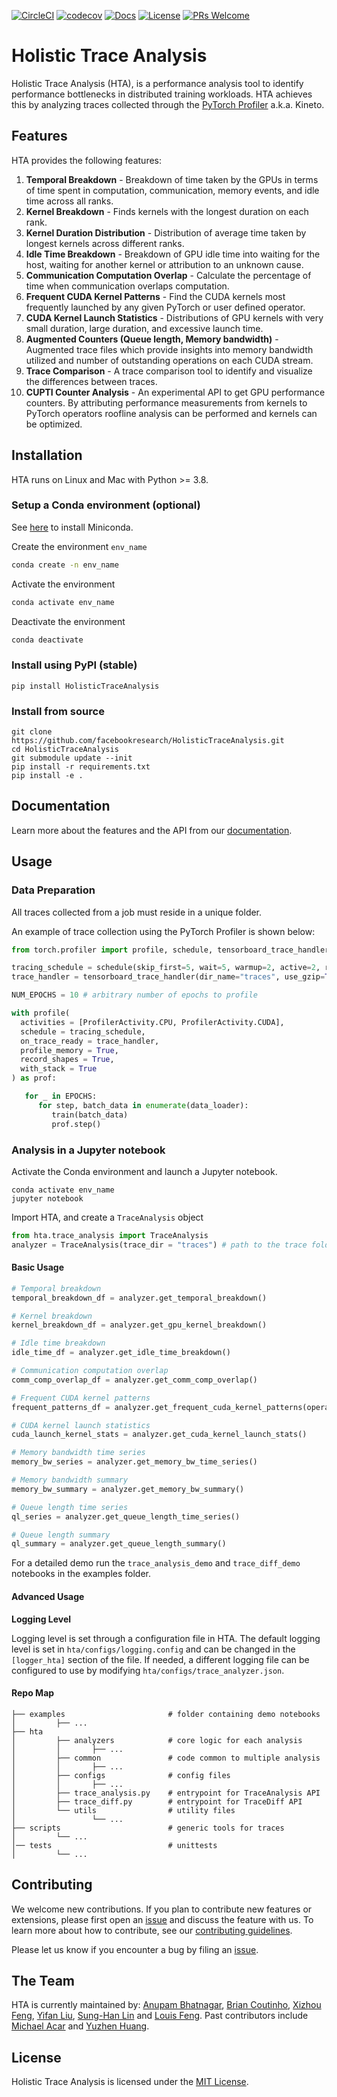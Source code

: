[![CircleCI](https://circleci.com/gh/facebookresearch/HolisticTraceAnalysis.svg?style=shield)](https://app.circleci.com/pipelines/github/facebookresearch/HolisticTraceAnalysis)
[![codecov](https://codecov.io/github/facebookresearch/holistictraceanalysis/branch/main/graph/badge.svg?token=R44P6M3RJN)](https://codecov.io/github/facebookresearch/holistictraceanalysis)
[![Docs](https://readthedocs.org/projects/hta/badge/?version=latest)](https://hta.readthedocs.io/en/latest/?badge=latest)
[![License](https://img.shields.io/badge/License-MIT-blue.svg)](https://github.com/facebookresearch/HolisticTraceAnalysis/blob/main/LICENSE)
[![PRs Welcome](https://img.shields.io/badge/PRs-welcome-brightgreen.svg)](https://github.com/facebookresearch/HolisticTraceAnalysis/blob/main/CONTRIBUTING.md)

# Holistic Trace Analysis

Holistic Trace Analysis (HTA), is a performance analysis tool to identify performance bottlenecks in
distributed training workloads. HTA achieves this by analyzing traces collected through the [PyTorch
Profiler](https://github.com/pytorch/kineto) a.k.a. Kineto.

## Features

HTA provides the following features:

1. __Temporal Breakdown__ - Breakdown of time taken by the GPUs in terms of time spent in
   computation, communication, memory events, and idle time across all ranks.
1. __Kernel Breakdown__ - Finds kernels with the longest duration on each rank.
1. __Kernel Duration Distribution__ - Distribution of average time taken by longest kernels across
   different ranks.
1. __Idle Time Breakdown__ - Breakdown of GPU idle time into waiting for the host, waiting for
   another kernel or attribution to an unknown cause.
1. __Communication Computation Overlap__ - Calculate the percentage of time when communication
   overlaps computation.
1. __Frequent CUDA Kernel Patterns__ - Find the CUDA kernels most frequently launched by any given
   PyTorch or user defined operator.
1. __CUDA Kernel Launch Statistics__ - Distributions of GPU kernels with very small duration, large
   duration, and excessive launch time.
1. __Augmented Counters (Queue length, Memory bandwidth)__ - Augmented trace files which provide
   insights into memory bandwidth utilized and number of outstanding operations on each CUDA stream.
1. __Trace Comparison__ - A trace comparison tool to identify and visualize the differences between
   traces.
1. __CUPTI Counter Analysis__ - An experimental API to get GPU performance counters. By attributing
   performance measurements from kernels to PyTorch operators roofline analysis can be performed and
   kernels can be optimized.

## Installation

HTA runs on Linux and Mac with Python >= 3.8.

### Setup a Conda environment (optional)

See [here](https://docs.conda.io/en/latest/miniconda.html) to install Miniconda.

Create the environment `env_name`
``` bash
conda create -n env_name
```

Activate the environment
``` bash
conda activate env_name
```

Deactivate the environment
``` bash
conda deactivate
```

### Install using PyPI (stable)

```
pip install HolisticTraceAnalysis
```

### Install from source

```
git clone https://github.com/facebookresearch/HolisticTraceAnalysis.git
cd HolisticTraceAnalysis
git submodule update --init
pip install -r requirements.txt
pip install -e .
```

## Documentation

Learn more about the features and the API from our [documentation](https://hta.readthedocs.io/en/latest/index.html).

## Usage

### Data Preparation
All traces collected from a job must reside in a unique folder.

An example of trace collection using the PyTorch Profiler is shown below:

```python
from torch.profiler import profile, schedule, tensorboard_trace_handler

tracing_schedule = schedule(skip_first=5, wait=5, warmup=2, active=2, repeat=1)
trace_handler = tensorboard_trace_handler(dir_name="traces", use_gzip=True)

NUM_EPOCHS = 10 # arbitrary number of epochs to profile

with profile(
  activities = [ProfilerActivity.CPU, ProfilerActivity.CUDA],
  schedule = tracing_schedule,
  on_trace_ready = trace_handler,
  profile_memory = True,
  record_shapes = True,
  with_stack = True
) as prof:

   for _ in EPOCHS:
      for step, batch_data in enumerate(data_loader):
         train(batch_data)
         prof.step()
```

### Analysis in a Jupyter notebook

Activate the Conda environment and launch a Jupyter notebook.
```
conda activate env_name
jupyter notebook
```

Import HTA, and create a `TraceAnalysis` object
``` python
from hta.trace_analysis import TraceAnalysis
analyzer = TraceAnalysis(trace_dir = "traces") # path to the trace folder
```

#### Basic Usage

``` python
# Temporal breakdown
temporal_breakdown_df = analyzer.get_temporal_breakdown()

# Kernel breakdown
kernel_breakdown_df = analyzer.get_gpu_kernel_breakdown()

# Idle time breakdown
idle_time_df = analyzer.get_idle_time_breakdown()

# Communication computation overlap
comm_comp_overlap_df = analyzer.get_comm_comp_overlap()

# Frequent CUDA kernel patterns
frequent_patterns_df = analyzer.get_frequent_cuda_kernel_patterns(operator_name="aten::linear", output_dir="/new/trace/path")

# CUDA kernel launch statistics
cuda_launch_kernel_stats = analyzer.get_cuda_kernel_launch_stats()

# Memory bandwidth time series
memory_bw_series = analyzer.get_memory_bw_time_series()

# Memory bandwidth summary
memory_bw_summary = analyzer.get_memory_bw_summary()

# Queue length time series
ql_series = analyzer.get_queue_length_time_series()

# Queue length summary
ql_summary = analyzer.get_queue_length_summary()
```

For a detailed demo run the `trace_analysis_demo` and `trace_diff_demo` notebooks in the examples folder.

#### Advanced Usage

__Logging Level__

Logging level is set through a configuration file in HTA. The default logging level is set in
`hta/configs/logging.config` and can be changed in the `[logger_hta]` section of the file.
If needed, a different logging file can be configured to use by modifying
`hta/configs/trace_analyzer.json`.

#### Repo Map

```
├── examples                       # folder containing demo notebooks
│         ├── ...
├── hta
│         ├── analyzers            # core logic for each analysis
│         │       ├── ...
│         ├── common               # code common to multiple analysis
│         │       ├── ...
│         ├── configs              # config files
│         │       ├── ...
│         ├── trace_analysis.py    # entrypoint for TraceAnalysis API
│         ├── trace_diff.py        # entrypoint for TraceDiff API
│         └── utils                # utility files
│                 └── ...
├── scripts                        # generic tools for traces
│         └── ...
│── tests                          # unittests
│         └── ...
```

## Contributing
We welcome new contributions. If you plan to contribute new features or extensions, please first
open an [issue](https://github.com/facebookresearch/HolisticTraceAnalysis/issues) and discuss the feature with
us. To learn more about how to contribute, see our [contributing guidelines](https://github.com/facebookresearch/HolisticTraceAnalysis/blob/main/CONTRIBUTING.md).

Please let us know if you encounter a bug by filing an [issue](https://github.com/facebookresearch/HolisticTraceAnalysis/issues).

## The Team
HTA is currently maintained by: [Anupam Bhatnagar](https://github.com/anupambhatnagar), [Brian Coutinho](https://github.com/briancoutinho),
[Xizhou Feng](https://github.com/fengxizhou), [Yifan Liu](https://github.com/yifanliu112), [Sung-Han Lin](https://github.com/sunghlin) and
[Louis Feng](https://github.com/louisfeng). Past contributors include [Michael Acar](https://github.com/mjacar) and [Yuzhen Huang](https://github.com/Yuzhen11).

## License
Holistic Trace Analysis is licensed under the [MIT License](https://github.com/facebookresearch/HolisticTraceAnalysis/blob/main/LICENSE).
